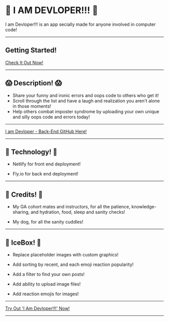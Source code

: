 # 🫠 I AM DEVLOPER!!! 🫠

<!-- ![Screenshot](https:.png) -->

I am Devloper!!! is an app secially made for anyone involved in computer code! 

---

## Getting Started!


[Check It Out Now!](https://i-am-devloper.netlify.app/ "link to deployed app")

---

## 😱 Description! 😱
* Share your funny and ironic errors and oops code to others who get it! 
* Scroll through the list and have a laugh and realization you aren't alone in those moments! 
* Help others combat imposter syndrome by uploading your own unique and silly oops code and errors today!

---

[I am Devloper - Back-End GitHub Here!](https://github.com/ayamur/i-am-devloper-back-end "link to back end github")

---
##  🥹 Technology! 🥹
* Netlify for front end deployment!

* Fly.io for back end deployment!


---
## 🤪 Credits! 🤪

* My GA cohort mates and instructors, for all the patience, knowledge-sharing, and hydration, food, sleep and sanity checks!

* My dog, for all the sanity cuddles!
---
## 🤯 IceBox! 🤯

* Replace placeholder images with custom graphics!

* Add sorting by recent, and each emoji reaction popularity!

* Add a filter to find your own posts!

* Add ability to upload image files!

* Add reaction emojis for images!
---
[Try Out 'I Am Devloper!!!' Now!](https://i-am-devloper.netlify.app/ "link to deployed app")

---